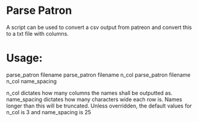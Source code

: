 # Parse Patron
A script can be used to convert a csv output from patreon and convert this to a txt file with columns.

# Usage:
parse_patron filename
parse_patron filename n_col
parse_patron filename n_col name_spacing

n_col dictates how many columns the names shall be outputted as.
name_spacing dictates how many characters wide each row is. Names longer than this will be truncated.
Unless overridden, the default values for n_col is 3 and name_spacing is 25
